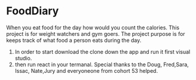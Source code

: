 # FoodDiary
When you eat food for the day how would you count the calories.
This project is for weight watchers and gym goers.
The project purpose is for keeps track of what food a person eats during the day.
1. In order to start download the clone down the app and run it first visual studio.
2. then run react in your termanal.
Special thanks to the Doug, Fred,Sara, Issac, Nate,Jury and everyoneone from cohort 53 helped.

